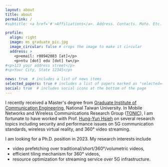 ```yaml
---
layout: about
title: about
permalink: /
#subtitle: <a href='#'>Affiliations</a>. Address. Contacts. Moto. Etc.

profile:
  align: right
  image: ms_graduate_pic.jpg
  image_circular: false # crops the image to make it circular
  address: >
    <p>email: r08942083 [at]</p>
    <p>ntu [dot] edu [dot] tw</p>
#<p>123 your address street</p>
#<p>Your City, State 12345</p>

news: true  # includes a list of news items
selected_papers: true # includes a list of papers marked as "selected={true}"
social: true  # includes social icons at the bottom of the page
---
```


I recently received a Master's degree from [Graduate Institute of Communication Engineering](https://comm.ntu.edu.tw), National Taiwan University.
In Mobile Networks and Wireless Communications Research Group ([TONIC](http://tonic.ee.ntu.edu.tw)), I am fortunate to have worked with Prof. [Hung-Yun Hsieh](https://www.ee.ntu.edu.tw/profile1.php?id=306) on several research topics including security and performance issues on 5G communication standards, wireless virtual reality, and 360° video streaming.

I am looking for a Ph.D. position in 2023. My research interests include 
* video prefetching over traditional/short/360°/volumetric videos, 
* efficient tiling mechanism for 360° videos, 
* resource optimization for streaming service over 5G infrastructure.

